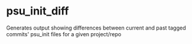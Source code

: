 # psu_init_diff
Generates output showing differences between current and past tagged commits' psu_init files for a given project/repo
